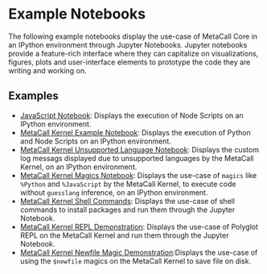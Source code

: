 # Example Notebooks

The following example notebooks display the use-case of MetaCall Core in an IPython environment through Jupyter Notebooks. Jupyter notebooks provide a feature-rich interface where they can capitalize on visualizations, figures, plots and user-interface elements to prototype the code they are writing and working on.

## Examples

- [JavaScript Notebook](JavaScript_Example_Notebook.ipynb): Displays the execution of Node Scripts on an IPython environment.
- [MetaCall Kernel Example Notebook](MetaCall_Kernel_Example_Notebook.ipynb): Displays the execution of Python and Node Scripts on an IPython environment.
- [MetaCall Kernel Unsupported Language Notebook](MetaCall_Kernel_Unsupported_Language_Notebook.ipynb): Displays the custom log messags displayed due to unsupported languages by the MetaCall Kernel, on an IPython environment.
- [MetaCall Kernel Magics Notebook](MetaCall_Kernel_Magics_Notebook.ipynb): Displays the use-case of `magics` like `%Python` and `%JavaScript` by the MetaCall Kernel, to execute code without `guesslang` inference, on an IPython environment.
- [MetaCall Kernel Shell Commands](MetaCall_Kernel_Shell_Commands.ipynb): Displays the use-case of shell commands to install packages and run them through the Jupyter Notebook.
- [MetaCall Kernel REPL Demonstration](MetaCall_Kernel_REPL_Example.ipynb): Displays the use-case of Polyglot REPL on the MetaCall Kernel and run them through the Jupyter Notebook.
- [MetaCall Kernel Newfile Magic Demonstration](MetaCall_Kernel_Newfile_Magics.ipynb):Displays the use-case of using the `$newfile` magics on the MetaCall Kernel to save file on disk.